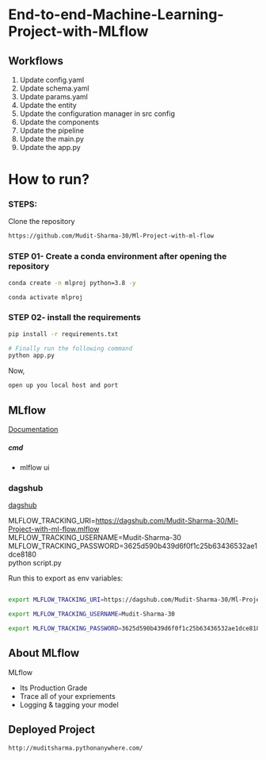 # End-to-end-Machine-Learning-Project-with-MLflow


## Workflows

1. Update config.yaml
2. Update schema.yaml
3. Update params.yaml
4. Update the entity
5. Update the configuration manager in src config
6. Update the components
7. Update the pipeline 
8. Update the main.py
9. Update the app.py



# How to run?
### STEPS:

Clone the repository

```bash
https://github.com/Mudit-Sharma-30/Ml-Project-with-ml-flow
```
### STEP 01- Create a conda environment after opening the repository

```bash
conda create -n mlproj python=3.8 -y
```

```bash
conda activate mlproj
```


### STEP 02- install the requirements
```bash
pip install -r requirements.txt
```


```bash
# Finally run the following command
python app.py
```

Now,
```bash
open up you local host and port
```



## MLflow

[Documentation](https://mlflow.org/docs/latest/index.html)


##### cmd
- mlflow ui

### dagshub
[dagshub](https://dagshub.com/)

MLFLOW_TRACKING_URI=https://dagshub.com/Mudit-Sharma-30/Ml-Project-with-ml-flow.mlflow \
MLFLOW_TRACKING_USERNAME=Mudit-Sharma-30 \
MLFLOW_TRACKING_PASSWORD=3625d590b439d6f0f1c25b63436532ae1dce8180 \
python script.py

Run this to export as env variables:

```bash

export MLFLOW_TRACKING_URI=https://dagshub.com/Mudit-Sharma-30/Ml-Project-with-ml-flow.mlflow

export MLFLOW_TRACKING_USERNAME=Mudit-Sharma-30

export MLFLOW_TRACKING_PASSWORD=3625d590b439d6f0f1c25b63436532ae1dce8180

```

## About MLflow 
MLflow

 - Its Production Grade
 - Trace all of your expriements
 - Logging & tagging your model

## Deployed Project

``` bash
http://muditsharma.pythonanywhere.com/
```